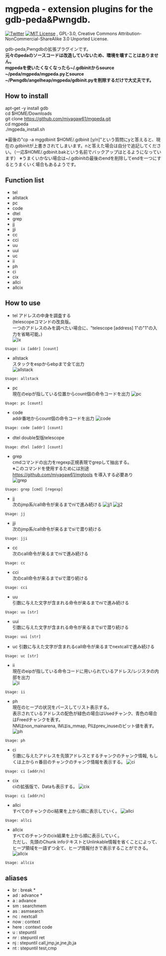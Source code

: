 # mgpeda - extension plugins for the gdb-peda&Pwngdb.  

[![Twitter](https://imgur.com/Ibo0Twr.png)](https://twitter.com/miyagaw61)
[![MIT License](https://img.shields.io/badge/license-MIT-blue.svg?style=flat)](http://choosealicense.com/licenses/mit/)
, GPL-3.0, Creative Commons Attribution-NonCommercial-ShareAlike 3.0 Unported License.

gdb-peda,Pwngdbの拡張プラグインです。  
**元々のpedaのソースコードは改造していないため、環境を壊すことはありません。**  
**mgpedaを使いたくなくなったら~/.gdbinitからsource ~/peda/mgpeda/mgpeda.pyとsource ~/Pwngdb/angelheap/mgpeda/gdbinit.pyを削除するだけで大丈夫です。**  

How to install
--------------

apt-get -y install gdb  
cd $HOME/Downloads  
git clone https://github.com/miyagaw61/mgpeda.git  
cd mgpeda  
./mgpeda_install.sh  

※最後の"cp -a mggdbinit $HOME/.gdbinit [y/n]"という質問にyと答えると、現在の.gdbinitが上書きされてしまいます。nと答えた場合は自分で追記してください。（一応$HOME/.gdbinit.bakという名前でバックアップはとるようになっています）
※うまくいかない場合は~/.gdbinitの最後のendを削除してendを一つにするとうまくいく場合もあるようです。

Function list
-------------

* tel
* allstack  
* pc  
* code  
* dtel
* grep
* jj  
* jji  
* cc  
* cci  
* uu  
* uui  
* uc  
* ii  
* ph  
* ci  
* cix  
* allci  
* allcix  

How to use
----------

* tel
アドレスの中身を調査する  
(telescopeコマンドの改良版。  
一つのアドレスのみを調べたい場合に、"telescope [address] 1"の"1"の入力を省略可能。)  
![ix](http://i.imgur.com/QdUut21.png)
```
Usage: ix [addr] [count]
```

* allstack  
スタックをespからebpまで全て出力  
![allstack](http://i.imgur.com/rMhRO9c.png)
```
Usage: allstack
```

* pc  
現在のeipが指している位置からcount個の命令コードを出力
![pc](http://i.imgur.com/12HCezL.png)
```
Usage: pc [count]
```

* code  
addr番地からcount個の命令コードを出力
![code](http://i.imgur.com/h4GPE1O.png)
```
Usage: code [addr] [count]
```

* dtel
double型版telescope
```
Usage: dtel [addr] [count]
```

* grep  
cmdコマンドの出力をregexp正規表現でgrepして抽出する。  
※このコマンドを使用するためには別途 https://github.com/miyagaw61/mgtools を導入する必要あり  
![grep](http://i.imgur.com/jy2xbEq.png)
```
Usage: grep [cmd] [regexp]
```

* jj  
次のjmp系/call命令が来るまでniで進み続ける
![jj1](http://i.imgur.com/k51hUKf.png)
![jj2](http://i.imgur.com/wKimY6o.png)
```
Usage: jj
```

* jji  
次のjmp系/call命令が来るまでsiで潜り続ける
```
Usage: jji
```

* cc  
次のcall命令が来るまでniで進み続ける
```
Usage: cc
```

* cci  
次のcall命令が来るまでsiで潜り続ける
```
Usage: cci
```

* uu  
引数に与えた文字が含まれる命令が来るまでniで進み続ける
```
Usage: uu [str]
```

* uui  
引数に与えた文字が含まれる命令が来るまでsiで潜り続ける
```
Usage: uui [str]
```
* uc  引数に与えた文字が含まれるcall命令が来るまでnextcallで進み続ける
```
Usage: uc [str]
```

* ii  
現在のeipが指している命令コードに用いられているアドレス/レジスタの内部を出力  
![ii](http://i.imgur.com/IePbIFI.png)
```
Usage: ii
```

* ph  
現在のヒープの状況をパースしてリスト表示する。  
表示されているアドレスの配色が緑色の場合はUsedチャンク、青色の場合はFreedチャンクを表す。  
NMはnon_mainarena, IMはis_mmap, PIはprev_inuseのビット値を表す。
![ph](http://i.imgur.com/pP9N1MF.png)
```
Usage: ph
```

* ci  
引数に与えたアドレスを先頭アドレスとするチャンクのチャンク情報, もしくは上からｎ番目のチャンクのチャンク情報を表示する。
![ci](http://i.imgur.com/Wfj7WAq.png)
```
Usage: ci [addr/n]
```

* cix  
ciの拡張版で、Dataも表示する。
![cix](http://i.imgur.com/pO4443S.png)
```
Usage: ci [addr/n]
```

* allci  
すべてのチャンクのci結果を上から順に表示していく。
![allci](http://i.imgur.com/XVVRbGA.png)
```
Usage: allci
```

* allcix  
すべてのチャンクのcix結果を上から順に表示していく。  
ただし、先頭のChunk infoテキストとUnlinkable情報を省くことによって、  
ヒープ領域を一語ずつ全て、ヒープ情報付きで表示することができる。  
![allcix](http://i.imgur.com/V0qAzrO.png)
```
Usage: allcix
```

aliases
-------

* br : break *  
* ad : advance *  
* a : advance  
* sm : searchmem  
* as : asmsearch  
* nc : nextcall  
* now : context
* here : context code
* u : stepuntil 
* nr : stepuntil ret  
* nj : stepuntil call,jmp,je,jne,jb,ja  
* nt : stepuntil test,cmp  

